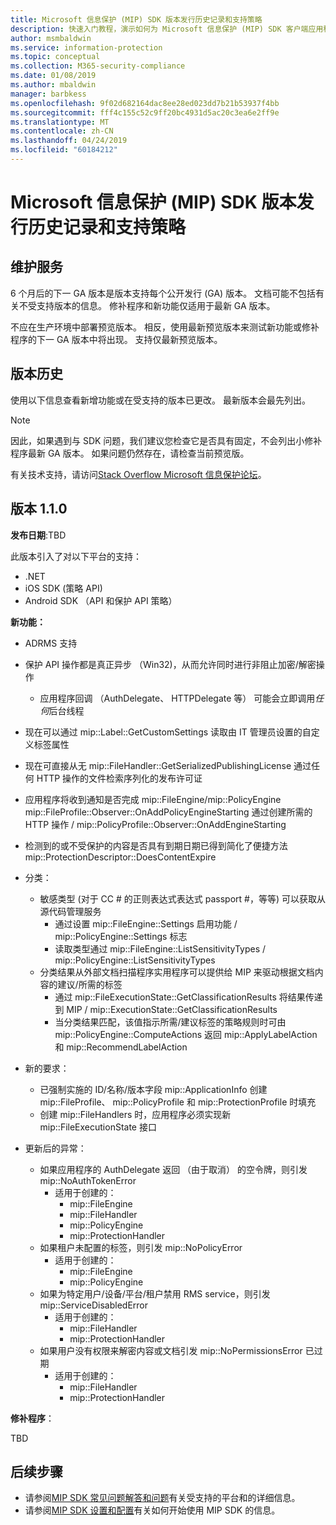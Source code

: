 ```yaml
---
title: Microsoft 信息保护 (MIP) SDK 版本发行历史记录和支持策略
description: 快速入门教程，演示如何为 Microsoft 信息保护 (MIP) SDK 客户端应用程序编写初始化逻辑。
author: msmbaldwin
ms.service: information-protection
ms.topic: conceptual
ms.collection: M365-security-compliance
ms.date: 01/08/2019
ms.author: mbaldwin
manager: barbkess
ms.openlocfilehash: 9f02d682164dac8ee28ed023dd7b21b53937f4bb
ms.sourcegitcommit: fff4c155c52c9ff20bc4931d5ac20c3ea6e2ff9e
ms.translationtype: MT
ms.contentlocale: zh-CN
ms.lasthandoff: 04/24/2019
ms.locfileid: "60184212"
---
```

# <a name="microsoft-information-protection-mip-sdk-version-release-history-and-support-policy"></a>Microsoft 信息保护 (MIP) SDK 版本发行历史记录和支持策略

## <a name="servicing"></a>维护服务 

6 个月后的下一 GA 版本是版本支持每个公开发行 (GA) 版本。 文档可能不包括有关不受支持版本的信息。 修补程序和新功能仅适用于最新 GA 版本。

不应在生产环境中部署预览版本。 相反，使用最新预览版本来测试新功能或修补程序的下一 GA 版本中将出现。 支持仅最新预览版本。

## <a name="release-history"></a>版本历史

使用以下信息查看新增功能或在受支持的版本已更改。 最新版本会最先列出。 

> [!NOTE]
> 因此，如果遇到与 SDK 问题，我们建议您检查它是否具有固定，不会列出小修补程序最新 GA 版本。 如果问题仍然存在，请检查当前预览版。
>  
> 有关技术支持，请访问[Stack Overflow Microsoft 信息保护论坛](https://stackoverflow.com/questions/tagged/microsoft-information-protection)。 

## <a name="version-110"></a>版本 1.1.0

**发布日期**:TBD

此版本引入了对以下平台的支持：

  - .NET
  - iOS SDK (策略 API)
  - Android SDK （API 和保护 API 策略）

**新功能：**

- ADRMS 支持
- 保护 API 操作都是真正异步 （Win32)，从而允许同时进行非阻止加密/解密操作
  - 应用程序回调 （AuthDelegate、 HTTPDelegate 等） 可能会立即调用*任何*后台线程
- 现在可以通过 mip::Label::GetCustomSettings 读取由 IT 管理员设置的自定义标签属性
- 现在可直接从无 mip::FileHandler::GetSerializedPublishingLicense 通过任何 HTTP 操作的文件检索序列化的发布许可证
- 应用程序将收到通知是否完成 mip::FileEngine/mip::PolicyEngine mip::FileProfile::Observer::OnAddPolicyEngineStarting 通过创建所需的 HTTP 操作 / mip::PolicyProfile::Observer::OnAddEngineStarting
- 检测到的或不受保护的内容是否具有到期日期已得到简化了便捷方法 mip::ProtectionDescriptor::DoesContentExpire
- 分类：
  - 敏感类型 (对于 CC # 的正则表达式表达式 passport #，等等) 可以获取从源代码管理服务
    - 通过设置 mip::FileEngine::Settings 启用功能 / mip::PolicyEngine::Settings 标志
    - 读取类型通过 mip::FileEngine::ListSensitivityTypes / mip::PolicyEngine::ListSensitivityTypes
  - 分类结果从外部文档扫描程序实用程序可以提供给 MIP 来驱动根据文档内容的建议/所需的标签
    - 通过 mip::FileExecutionState::GetClassificationResults 将结果传递到 MIP / mip::ExecutionState::GetClassificationResults
    - 当分类结果匹配，该值指示所需/建议标签的策略规则时可由 mip::PolicyEngine::ComputeActions 返回 mip::ApplyLabelAction 和 mip::RecommendLabelAction

- 新的要求：
  - 已强制实施的 ID/名称/版本字段 mip::ApplicationInfo 创建 mip::FileProfile、 mip::PolicyProfile 和 mip::ProtectionProfile 时填充
  - 创建 mip::FileHandlers 时，应用程序必须实现新 mip::FileExecutionState 接口
  
- 更新后的异常：
  - 如果应用程序的 AuthDelegate 返回 （由于取消） 的空令牌，则引发 mip::NoAuthTokenError
    - 适用于创建的：
      - mip::FileEngine
      - mip::FileHandler
      - mip::PolicyEngine
      - mip::ProtectionHandler
  - 如果租户未配置的标签，则引发 mip::NoPolicyError
    - 适用于创建的：
      - mip::FileEngine
      - mip::PolicyEngine
  - 如果为特定用户/设备/平台/租户禁用 RMS service，则引发 mip::ServiceDisabledError
    - 适用于创建的：
      - mip::FileHandler
      - mip::ProtectionHandler
  - 如果用户没有权限来解密内容或文档引发 mip::NoPermissionsError 已过期
    - 适用于创建的：
      - mip::FileHandler
      - mip::ProtectionHandler

**修补程序**：

TBD

## <a name="next-steps"></a>后续步骤

- 请参阅[MIP SDK 常见问题解答和问题](faqs-known-issues.md)有关受支持的平台和的详细信息。
- 请参阅[MIP SDK 设置和配置](setup-configure-mip.md)有关如何开始使用 MIP SDK 的信息。
